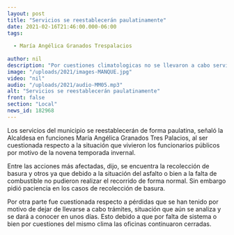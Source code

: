 ```yaml
---
layout: post
title: "Servicios se reestablecerán paulatinamente"
date: 2021-02-16T21:46:00.000-06:00
tags:
  
  - María Angélica Granados Trespalacios
  
author: nil
description: "Por cuestiones climatologicas no se llevaron a cabo servicios como la recolección de basura."
image: "/uploads/2021/images-MANQUE.jpg"
video: "nil"
audio: "/uploads/2021/audio-MM05.mp3"
alt: "Servicios se reestablecerán paulatinamente"
front: false
section: "Local"
news_id: 182968
---
```


Los servicios del municipio se reestablecerán de forma paulatina, señaló la Alcaldesa en funciones María Angélica Granados Tres Palacios, al ser cuestionada respecto a la situación que vivieron los funcionarios públicos por motivo de la novena temporada invernal.

Entre las acciones más afectadas, dijo, se encuentra la recolección de basura y otros ya que debido a la situación del asfalto o bien a la falta de combustible no pudieron realizar el recorrido de forma normal. Sin embargo pidió paciencia en los casos de recolección de basura.

Por otra parte fue cuestionada respecto a pérdidas que se han tenido por motivo de dejar de llevarse a cabo trámites, situación que aún se analiza y se dará a conocer en unos días. Esto debido a que por falta de sistema o bien por cuestiones del mismo clima las oficinas continuaron cerradas.
